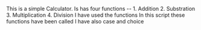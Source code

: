 This is a simple Calculator. 
Is has four functions -- 1. Addition 2. Substration 3. Multiplication 4. Division 
I have used the functions 
In this script these functions have been called 
I have also case and choice 
